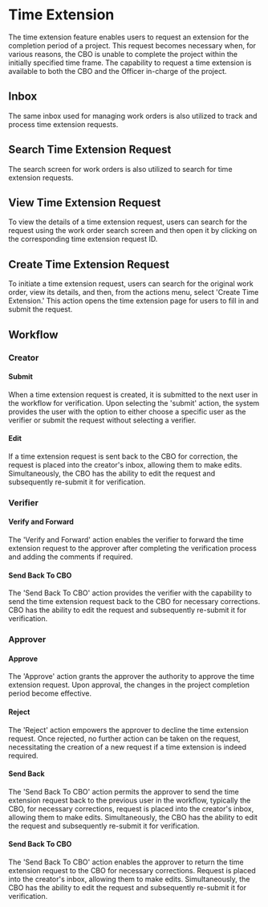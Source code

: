 # Time Extension

The time extension feature enables users to request an extension for the completion period of a project. This request becomes necessary when, for various reasons, the CBO is unable to complete the project within the initially specified time frame. The capability to request a time extension is available to both the CBO and the Officer in-charge of the project.

## Inbox

The same inbox used for managing work orders is also utilized to track and process time extension requests.

## Search Time Extension Request

The search screen for work orders is also utilized to search for time extension requests.

## View Time Extension Request

To view the details of a time extension request, users can search for the request using the work order search screen and then open it by clicking on the corresponding time extension request ID.

## Create Time Extension Request

To initiate a time extension request, users can search for the original work order, view its details, and then, from the actions menu, select 'Create Time Extension.' This action opens the time extension page for users to fill in and submit the request.

## Workflow

### Creator

#### Submit

When a time extension request is created, it is submitted to the next user in the workflow for verification. Upon selecting the 'submit' action, the system provides the user with the option to either choose a specific user as the verifier or submit the request without selecting a verifier.

#### Edit

If a time extension request is sent back to the CBO for correction, the request is placed into the creator's inbox, allowing them to make edits. Simultaneously, the CBO has the ability to edit the request and subsequently re-submit it for verification.

### Verifier

#### Verify and Forward

The 'Verify and Forward' action enables the verifier to forward the time extension request to the approver after completing the verification process and adding the comments if required.

#### Send Back To CBO

The 'Send Back To CBO' action provides the verifier with the capability to send the time extension request back to the CBO for necessary corrections. CBO has the ability to edit the request and subsequently re-submit it for verification.

### Approver

#### Approve

The 'Approve' action grants the approver the authority to approve the time extension request. Upon approval, the changes in the project completion period become effective.

#### Reject

The 'Reject' action empowers the approver to decline the time extension request. Once rejected, no further action can be taken on the request, necessitating the creation of a new request if a time extension is indeed required.

#### Send Back

The 'Send Back To CBO' action permits the approver to send the time extension request back to the previous user in the workflow, typically the CBO, for necessary corrections, request is placed into the creator's inbox, allowing them to make edits. Simultaneously, the CBO has the ability to edit the request and subsequently re-submit it for verification.

#### Send Back To CBO

The 'Send Back To CBO' action enables the approver to return the time extension request to the CBO for necessary corrections. Request is placed into the creator's inbox, allowing them to make edits. Simultaneously, the CBO has the ability to edit the request and subsequently re-submit it for verification.
